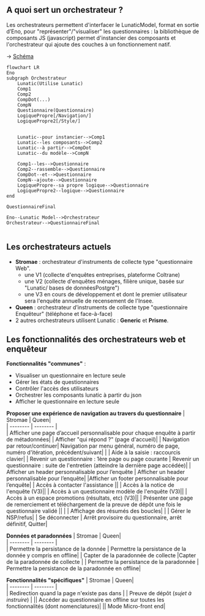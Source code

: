 ## A quoi sert un orchestrateur ?  
Les orchestrateurs permettent d'interfacer le LunaticModel, format en sortie d’Eno, pour "représenter"/"visualiser" les questionnaires : la bibliothèque de composants JS (javascript) permet d'instancier des composants et l'orchestrateur qui ajoute des couches à un fonctionnement natif. 
 
→ [Schéma](https://mermaid.ink/img/pako:eNqNk0tuwjAQhq9ieUUlDCrLLLopdEXTB-oKdzHEA3Hl2KkfrRDiLl32HlysJoSSRI1UL6J5fPlnPBrvaGYE0oSulfnMcrCezJ-5nmnDtQurjYUyJw82y9F5Cx6D5ZrEMw8avMwGL14q6fDsX52yt6Yory_m5GJOjR-MRqMGl57MpxArSKM1SIuDllfDc7OR7wEfrSktLscpfMgNHKHx6x_AZDle-K3Cc7L5rZtlrDTBEqmdB51JtIzdNDr_pRQ6ksW4caC9q6FJBzp8kTJOT55F4kU7hAikMOLwrbBG0mZPVeGqVsy2rt-YI2MWnMNiVWn0ULEyY-j7gZQxeDPB92i0xsiYA1JWJlGnxD_-io32wqgF11y3ondSgzpG494xVk-M3MfNVFGgs34tt6tfKdEhLdAWIEVc7N2xP059jgVymkRT4BqC8pxyvY9oKEWUmgnpjaXJGpTDIYXgzWKrM5p4G_AMTSXEF1HU1P4HDbEfNg )

```mermaid
flowchart LR
Eno
subgraph Orchestrateur
    Lunatic(Utilise Lunatic)
    Comp1
    Comp2
    CompDot(...)
    CompN
    Questionnaire(Questionnaire)
    LogiquePropre[/Navigation/]
    LogiquePropre2[/Style/]
    
    
    Lunatic--pour instancier-->Comp1
    Lunatic--les composants-->Comp2
    Lunatic--à partir-->CompDot
    Lunatic--du modèle-->CompN
    
    Comp1--les-->Questionnaire
    Comp2--rassemble-->Questionnaire
    CompDot--et-->Questionnaire
    CompN--ajoute-->Questionnaire
    LogiquePropre--sa propre logique-->Questionnaire
    LogiquePropre2--logique-->Questionnaire
end

QuestionnaireFinal

Eno--Lunatic Model-->Orchestrateur
Orchestrateur-->QuestionnaireFinal
    
```

## Les orchestrateurs actuels

- **Stromae** : orchestrateur d'instruments de collecte type "questionnaire Web". 
    - une V1 (collecte d'enquêtes entreprises, plateforme Coltrane) 
    - une V2 (collecte d'enquêtes ménages, filière unique, basée sur "Lunatic/ bases de donnéesPostgre") 
	- une V3 en cours de développement et dont le premier utilisateur sera l'enquête annuelle de recensement de l'Insee.
- **Queen** : orchestrateur d’instruments de collecte type "questionnaire Enquêteur" (téléphone et face-à-face) 
- 2 autres orchestrateurs utilisent Lunatic : **Generic** et **Prisme**.
  

## Les fonctionnalités des orchestrateurs web et enquêteur
 

 **Fonctionnalités "communes"** :
 - Visualiser un questionnaire en lecture seule 
 - Gérer les états de questionnaires  
 - Contrôler l'accès des utilisateurs 
 - Orchestrer les composants lunatic à partir du json 
 - Afficher le questionnaire en lecture seule  

**Proposer une expérience de navigation au travers du questionnaire** 
| Stromae | Queen|  
| -------- | -------- |  
| Afficher une page d’accueil personnalisable pour chaque enquête à partir de métadonnées|
| Afficher "qui répond ?" (page d'accueil)|
| Navigation par retour/continuer| Navigation par menu général, numéro de page, numéro d'itération, précédent/suivant| 
|  |  Aide à la saisie : raccourcis clavier|
|  Revenir un questionnaire : 1ère page ou page courante | Revenir un questionnaire : suite de l'entretien (atteindre la dernière page accédée)|
| Afficher un header personnalisable pour l’enquête |  Afficher un header personnalisable pour l’enquête|
|Afficher un footer personnalisable pour l’enquête|
|  Accès à contacter l'assistance ||
|  Accès à la notice de l'enquête (V3)||
|  Accès à un questionnaire modèle de l'enquête (V3)||
| Accès à un espace promotions (résultats, etc) (V3)||
|  Présenter une page de remerciement et téléchargement de la preuve de dépôt une fois le questionnaire validé  ||
|  |  Affichage des résumés des boucles|
|  |  Gérer le NSP/refus|
| Se déconnecter  | Arrêt provisoire du questionnaire,  arrêt définitif, Quitter|

**Données et paradonnées** 
| Stromae | Queen|  
| -------- | -------- |  
| Permettre la persistance de la donnée | Permettre la persistance de la donnée y compris en offline|
| Capter de la paradonnée de collecte  |Capter de la paradonnée de collecte |
| Permettre la persistance de la paradonnée  | Permettre la persistance de la paradonnée en offline|

**Fonctionnalités "spécifiques"** 
| Stromae | Queen|  
| -------- | -------- |  
| Redirection quand la page n'existe pas dans |
| Preuve de dépôt (*sujet à instruire*) |
|| Accéder au questionnaire en offline sur toutes les fonctionnalités (dont nomenclatures)|
|| Mode Micro-front end|
 